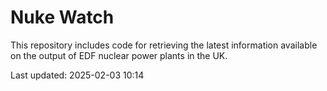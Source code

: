 # Nuke Watch

This repository includes code for retrieving the latest information available on the output of EDF nuclear power plants in the UK.

Last updated: 2025-02-03 10:14